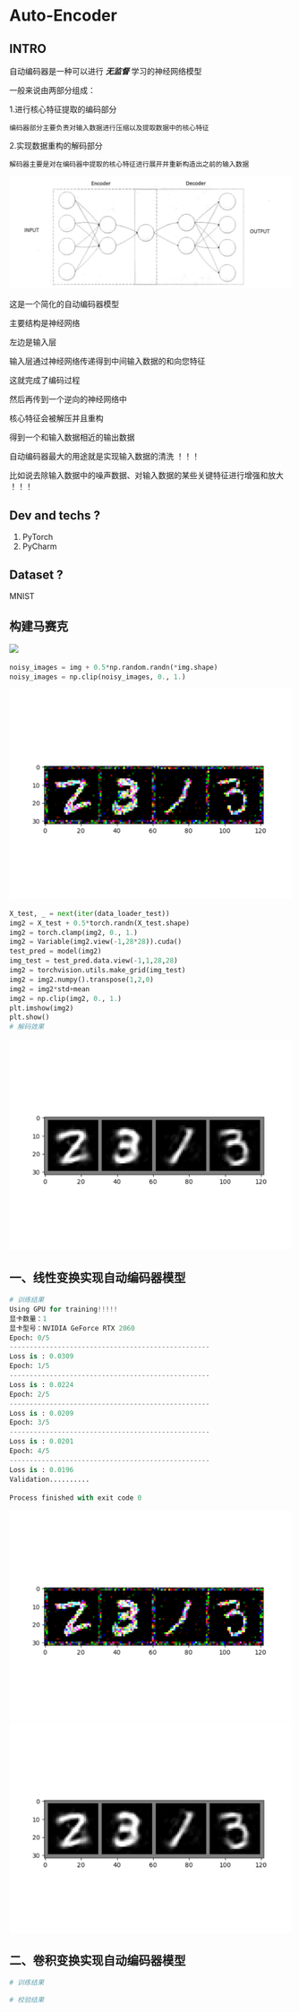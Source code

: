 # Auto-Encoder

## INTRO
自动编码器是一种可以进行 ***无监督***  学习的神经网络模型

一般来说由两部分组成：

1.进行核心特征提取的编码部分

    编码器部分主要负责对输入数据进行压缩以及提取数据中的核心特征

2.实现数据重构的解码部分

    解码器主要是对在编码器中提取的核心特征进行展开并重新构造出之前的输入数据

![](./Architecture.png)

这是一个简化的自动编码器模型

主要结构是神经网络

左边是输入层

输入层通过神经网络传递得到中间输入数据的和向您特征

这就完成了编码过程

然后再传到一个逆向的神经网络中

核心特征会被解压并且重构

得到一个和输入数据相近的输出数据

自动编码器最大的用途就是实现输入数据的清洗 ！！！

比如说去除输入数据中的噪声数据、对输入数据的某些关键特征进行增强和放大 ！！！

## Dev and techs ?
1. PyTorch
2. PyCharm

## Dataset ?

MNIST

## 构建马赛克

![](./)

```python
noisy_images = img + 0.5*np.random.randn(*img.shape)
noisy_images = np.clip(noisy_images, 0., 1.)
```

![](./test_mosaic_1.png) 

```python
X_test, _ = next(iter(data_loader_test))
img2 = X_test + 0.5*torch.randn(X_test.shape)
img2 = torch.clamp(img2, 0., 1.)
img2 = Variable(img2.view(-1,28*28)).cuda()
test_pred = model(img2)
img_test = test_pred.data.view(-1,1,28,28)
img2 = torchvision.utils.make_grid(img_test)
img2 = img2.numpy().transpose(1,2,0)
img2 = img2*std+mean
img2 = np.clip(img2, 0., 1.)
plt.imshow(img2)
plt.show()
# 解码效果
```

![](./mosai_decode_result.png)

## 一、线性变换实现自动编码器模型

```python
# 训练结果
Using GPU for training!!!!! 
显卡数量：1
显卡型号：NVIDIA GeForce RTX 2060
Epoch: 0/5
--------------------------------------------------
Loss is : 0.0309
Epoch: 1/5
--------------------------------------------------
Loss is : 0.0224
Epoch: 2/5
--------------------------------------------------
Loss is : 0.0209
Epoch: 3/5
--------------------------------------------------
Loss is : 0.0201
Epoch: 4/5
--------------------------------------------------
Loss is : 0.0196
Validation..........

Process finished with exit code 0
```

![](./test_mosaic_1.png) 
![](./mosai_decode_result.png)

## 二、卷积变换实现自动编码器模型

```python
# 训练结果

```

```python
# 校验结果

```
